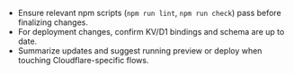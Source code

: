 - Ensure relevant npm scripts (`npm run lint`, `npm run check`) pass before finalizing changes.
- For deployment changes, confirm KV/D1 bindings and schema are up to date.
- Summarize updates and suggest running preview or deploy when touching Cloudflare-specific flows.